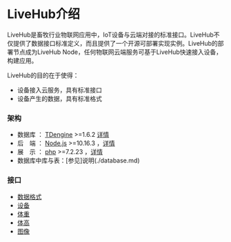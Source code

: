 # LiveHub介绍

LiveHub是畜牧行业物联网应用中，IoT设备与云端对接的标准接口。LiveHub不仅提供了数据接口标准定义，而且提供了一个开源可部署实现实例。LiveHub的部署节点成为LiveHub Node，任何物联网云端服务可基于LiveHub快速接入设备，构建应用。

LiveHub的目的在于使得：
* 设备接⼊云服务，具有标准接⼝
* 设备产⽣的数据，具有标准格式

### 架构

* 数据库 ： [TDengine](https://github.com/taosdata/TDengine) >=1.6.2 [详情](./TDengine.md)
* 后　端 ： [Node.js](https://nodejs.org) >=10.16.3 ，[详情](https://github.com/livehub-root/livehub-node)
* 展　示 ： [php](https://www.php.net) >=7.2.23 ，[详情](https://github.com/livehub-root/livehub-php)
* 数据库中库与表：[参见]说明(./database.md)

### 接口

* [数据格式](./port/general.md)
* [设备](./port/device.md)
* [体重](./port/weight.md)
* [体高](./port/height.md)
* [图像](./port/image.md)

